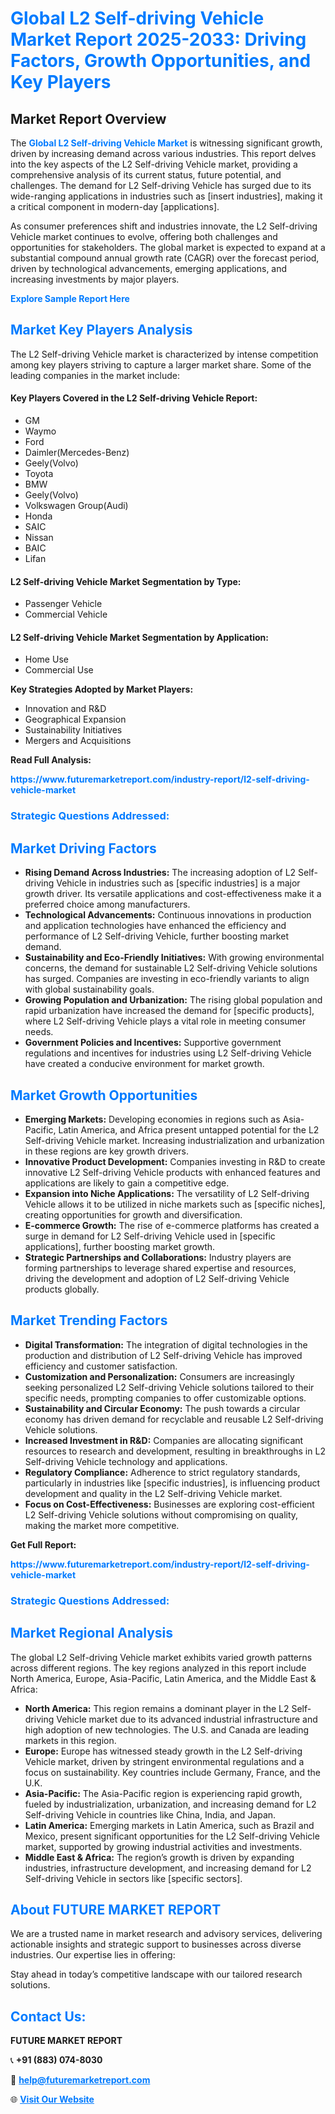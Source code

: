 <h1 style="color: #007BFF;">Global L2 Self-driving Vehicle Market Report 2025-2033: Driving Factors, Growth Opportunities, and Key Players</h1>

<section id="overview">
<h2>Market Report Overview</h2>
<p>The <a href="https://www.futuremarketreport.com/industry-report/l2-self-driving-vehicle-market" style="color: #007BFF; text-decoration: none;"><strong>Global L2 Self-driving Vehicle Market</strong></a> is witnessing significant growth, driven by increasing demand across various industries. This report delves into the key aspects of the L2 Self-driving Vehicle market, providing a comprehensive analysis of its current status, future potential, and challenges. The demand for L2 Self-driving Vehicle has surged due to its wide-ranging applications in industries such as [insert industries], making it a critical component in modern-day [applications].</p>
<p>As consumer preferences shift and industries innovate, the L2 Self-driving Vehicle market continues to evolve, offering both challenges and opportunities for stakeholders. The global market is expected to expand at a substantial compound annual growth rate (CAGR) over the forecast period, driven by technological advancements, emerging applications, and increasing investments by major players.</p>
</section>

<section id="overview">
<p><a href="https://www.futuremarketreport.com/request-sample/reportId=36333" style="color: #007BFF; text-decoration: none;"><strong>Explore Sample Report Here</strong></a></p>
</section>

<section id="key-players">
<h2 style="color: #007BFF;">Market Key Players Analysis</h2>
<p>The L2 Self-driving Vehicle market is characterized by intense competition among key players striving to capture a larger market share. Some of the leading companies in the market include:</p>
<h4>Key Players Covered in the L2 Self-driving Vehicle Report:</h4>
<ul><li>GM</li><li>Waymo</li><li>Ford</li><li>Daimler(Mercedes-Benz)</li><li>Geely(Volvo)</li><li>Toyota</li><li>BMW</li><li>Geely(Volvo)</li><li>Volkswagen Group(Audi)</li><li>Honda</li><li>SAIC</li><li>Nissan</li><li>BAIC</li><li>Lifan</li></ul>
<h4>L2 Self-driving Vehicle Market Segmentation by Type:</h4>
<ul><li>Passenger Vehicle</li><li>Commercial Vehicle</li></ul>

<h4>L2 Self-driving Vehicle Market Segmentation by Application:</h4>
<ul><li>Home Use</li><li>Commercial Use</li></ul>
<p><strong>Key Strategies Adopted by Market Players:</strong></p>
<ul>
<li>Innovation and R&D</li>
<li>Geographical Expansion</li>
<li>Sustainability Initiatives</li>
<li>Mergers and Acquisitions</li>
</ul>
</section>

<section>
<p><strong>Read Full Analysis: </strong></p><a href="https://www.futuremarketreport.com/industry-report/l2-self-driving-vehicle-market" style="color: #007BFF; text-decoration: none;"><strong>https://www.futuremarketreport.com/industry-report/l2-self-driving-vehicle-market</strong></a>
<h3 style="color: #007BFF;">Strategic Questions Addressed:</h3>
</section>

<section id="driving-factors">
<h2 style="color: #007BFF;">Market Driving Factors</h2>
<ul>
<li><strong>Rising Demand Across Industries:</strong> The increasing adoption of L2 Self-driving Vehicle in industries such as [specific industries] is a major growth driver. Its versatile applications and cost-effectiveness make it a preferred choice among manufacturers.</li>
<li><strong>Technological Advancements:</strong> Continuous innovations in production and application technologies have enhanced the efficiency and performance of L2 Self-driving Vehicle, further boosting market demand.</li>
<li><strong>Sustainability and Eco-Friendly Initiatives:</strong> With growing environmental concerns, the demand for sustainable L2 Self-driving Vehicle solutions has surged. Companies are investing in eco-friendly variants to align with global sustainability goals.</li>
<li><strong>Growing Population and Urbanization:</strong> The rising global population and rapid urbanization have increased the demand for [specific products], where L2 Self-driving Vehicle plays a vital role in meeting consumer needs.</li>
<li><strong>Government Policies and Incentives:</strong> Supportive government regulations and incentives for industries using L2 Self-driving Vehicle have created a conducive environment for market growth.</li>
</ul>
</section>

<section id="growth-opportunities">
<h2 style="color: #007BFF;">Market Growth Opportunities</h2>
<ul>
<li><strong>Emerging Markets:</strong> Developing economies in regions such as Asia-Pacific, Latin America, and Africa present untapped potential for the L2 Self-driving Vehicle market. Increasing industrialization and urbanization in these regions are key growth drivers.</li>
<li><strong>Innovative Product Development:</strong> Companies investing in R&D to create innovative L2 Self-driving Vehicle products with enhanced features and applications are likely to gain a competitive edge.</li>
<li><strong>Expansion into Niche Applications:</strong> The versatility of L2 Self-driving Vehicle allows it to be utilized in niche markets such as [specific niches], creating opportunities for growth and diversification.</li>
<li><strong>E-commerce Growth:</strong> The rise of e-commerce platforms has created a surge in demand for L2 Self-driving Vehicle used in [specific applications], further boosting market growth.</li>
<li><strong>Strategic Partnerships and Collaborations:</strong> Industry players are forming partnerships to leverage shared expertise and resources, driving the development and adoption of L2 Self-driving Vehicle products globally.</li>
</ul>
</section>

<section id="trending-factors">
<h2 style="color: #007BFF;">Market Trending Factors</h2>
<ul>
<li><strong>Digital Transformation:</strong> The integration of digital technologies in the production and distribution of L2 Self-driving Vehicle has improved efficiency and customer satisfaction.</li>
<li><strong>Customization and Personalization:</strong> Consumers are increasingly seeking personalized L2 Self-driving Vehicle solutions tailored to their specific needs, prompting companies to offer customizable options.</li>
<li><strong>Sustainability and Circular Economy:</strong> The push towards a circular economy has driven demand for recyclable and reusable L2 Self-driving Vehicle solutions.</li>
<li><strong>Increased Investment in R&D:</strong> Companies are allocating significant resources to research and development, resulting in breakthroughs in L2 Self-driving Vehicle technology and applications.</li>
<li><strong>Regulatory Compliance:</strong> Adherence to strict regulatory standards, particularly in industries like [specific industries], is influencing product development and quality in the L2 Self-driving Vehicle market.</li>
<li><strong>Focus on Cost-Effectiveness:</strong> Businesses are exploring cost-efficient L2 Self-driving Vehicle solutions without compromising on quality, making the market more competitive.</li>
</ul>
</section>

<section>
<p><strong>Get Full Report: </strong></p><a href="https://www.futuremarketreport.com/industry-report/l2-self-driving-vehicle-market" style="color: #007BFF; text-decoration: none;"><strong>https://www.futuremarketreport.com/industry-report/l2-self-driving-vehicle-market</strong></a>
<h3 style="color: #007BFF;">Strategic Questions Addressed:</h3>
</section>


<section id="regional-analysis">
<h2 style="color: #007BFF;">Market Regional Analysis</h2>
<p>The global L2 Self-driving Vehicle market exhibits varied growth patterns across different regions. The key regions analyzed in this report include North America, Europe, Asia-Pacific, Latin America, and the Middle East & Africa:</p>
<ul>
<li><strong>North America:</strong> This region remains a dominant player in the L2 Self-driving Vehicle market due to its advanced industrial infrastructure and high adoption of new technologies. The U.S. and Canada are leading markets in this region.</li>
<li><strong>Europe:</strong> Europe has witnessed steady growth in the L2 Self-driving Vehicle market, driven by stringent environmental regulations and a focus on sustainability. Key countries include Germany, France, and the U.K.</li>
<li><strong>Asia-Pacific:</strong> The Asia-Pacific region is experiencing rapid growth, fueled by industrialization, urbanization, and increasing demand for L2 Self-driving Vehicle in countries like China, India, and Japan.</li>
<li><strong>Latin America:</strong> Emerging markets in Latin America, such as Brazil and Mexico, present significant opportunities for the L2 Self-driving Vehicle market, supported by growing industrial activities and investments.</li>
<li><strong>Middle East & Africa:</strong> The region’s growth is driven by expanding industries, infrastructure development, and increasing demand for L2 Self-driving Vehicle in sectors like [specific sectors].</li>
</ul>
</section>

<footer>
<h2 style="color: #007BFF;">About FUTURE MARKET REPORT</h2>
<p>We are a trusted name in market research and advisory services, delivering actionable insights and strategic support to businesses across diverse industries. Our expertise lies in offering:</p>

<p>Stay ahead in today’s competitive landscape with our tailored research solutions.</p>

<h2 style="color: #007BFF;">Contact Us:</h2>
<p><strong>FUTURE MARKET REPORT</strong></p>
<p>📞 <strong>+91 (883) 074-8030</strong></p>
<p>📧 <strong><a href="mailto:help@futuremarketreport.com" style="color: #007BFF;">help@futuremarketreport.com</a></strong></p>
<p>🌐 <strong><a href="https://www.futuremarketreport.com/" style="color: #007BFF;">Visit Our Website</a></strong></p>
</footer>